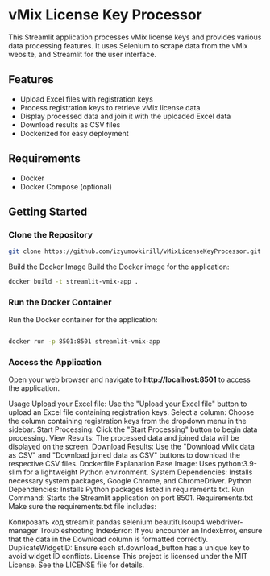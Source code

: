# vMix License Key Processor

This Streamlit application processes vMix license keys and provides various data processing features. It uses Selenium to scrape data from the vMix website, and Streamlit for the user interface.

## Features

- Upload Excel files with registration keys
- Process registration keys to retrieve vMix license data
- Display processed data and join it with the uploaded Excel data
- Download results as CSV files
- Dockerized for easy deployment

## Requirements

- Docker
- Docker Compose (optional)

## Getting Started

### Clone the Repository

```sh
git clone https://github.com/izyumovkirill/vMixLicenseKeyProcessor.git 
```

Build the Docker Image
Build the Docker image for the application:


```sh
docker build -t streamlit-vmix-app .
```
### Run the Docker Container
Run the Docker container for the application:

```sh

docker run -p 8501:8501 streamlit-vmix-app
```
### Access the Application
Open your web browser and navigate to **http://localhost:8501** to access the application.

Usage
Upload your Excel file: Use the "Upload your Excel file" button to upload an Excel file containing registration keys.
Select a column: Choose the column containing registration keys from the dropdown menu in the sidebar.
Start Processing: Click the "Start Processing" button to begin data processing.
View Results: The processed data and joined data will be displayed on the screen.
Download Results: Use the "Download vMix data as CSV" and "Download joined data as CSV" buttons to download the respective CSV files.
Dockerfile Explanation
Base Image: Uses python:3.9-slim for a lightweight Python environment.
System Dependencies: Installs necessary system packages, Google Chrome, and ChromeDriver.
Python Dependencies: Installs Python packages listed in requirements.txt.
Run Command: Starts the Streamlit application on port 8501.
Requirements.txt
Make sure the requirements.txt file includes:

Копировать код
streamlit
pandas
selenium
beautifulsoup4
webdriver-manager
Troubleshooting
IndexError: If you encounter an IndexError, ensure that the data in the Download column is formatted correctly.
DuplicateWidgetID: Ensure each st.download_button has a unique key to avoid widget ID conflicts.
License
This project is licensed under the MIT License. See the LICENSE file for details.